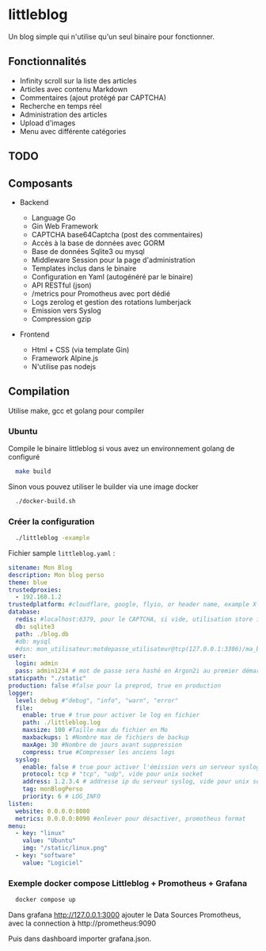 # littleblog

Un blog simple qui n'utilise qu'un seul binaire pour fonctionner.

## Fonctionnalités

- Infinity scroll sur la liste des articles
- Articles avec contenu Markdown
- Commentaires (ajout protégé par CAPTCHA)
- Recherche en temps réel
- Administration des articles
- Upload d'images
- Menu avec différente catégories

## TODO

## Composants

- Backend
  - Language Go
  - Gin Web Framework
  - CAPTCHA base64Captcha (post des commentaires)
  - Accès à la base de données avec GORM
  - Base de données Sqlite3 ou mysql
  - Middleware Session pour la page d'administration
  - Templates inclus dans le binaire
  - Configuration en Yaml (autogénéré par le binaire)
  - API RESTful (json)
  - /metrics pour Promotheus avec port dédié
  - Logs zerolog et gestion des rotations lumberjack
  - Emission vers Syslog
  - Compression gzip

- Frontend
  - Html + CSS (via template Gin)
  - Framework Alpine.js
  - N'utilise pas nodejs

## Compilation

Utilise make, gcc et golang pour compiler

### Ubuntu

Compile le binaire littleblog si vous avez un environnement golang de configuré

```bash
  make build
```

Sinon vous pouvez utiliser le builder via une image docker

```bash
  ./docker-build.sh
```

### Créer la configuration

```bash
  ./littleblog -example
```

Fichier sample `littleblog.yaml` :

```yaml
sitename: Mon Blog
description: Mon blog perso
theme: blue
trustedproxies:
  - 192.168.1.2
trustedplatform: #cloudflare, google, flyio, or header name, example X-CDN-Client-IP
database:
  redis: #localhost:6379, pour le CAPTCHA, si vide, utilisation store interne à go.
  db: sqlite3
  path: ./blog.db
  #db: mysql
  #dsn: mon_utilisateur:motdepasse_utilisateur@tcp(127.0.0.1:3306)/ma_base?charset=utf8mb4&parseTime=True&loc=Local
user:
  login: admin
  pass: admin1234 # mot de passe sera hashé en Argon2i au premier démarrage
staticpath: "./static"
production: false #false pour la preprod, true en production
logger:
  level: debug #"debug", "info", "warn", "error"
  file:
    enable: true # true pour activer le log en fichier
    path: ./littleblog.log
    maxsize: 100 #Taille max du fichier en Mo
    maxbackups: 1 #Nombre max de fichiers de backup
    maxAge: 30 #Nombre de jours avant suppression
    compress: true #Compresser les anciens logs
  syslog:
    enable: false # true pour activer l'émission vers un serveur syslog
    protocol: tcp # "tcp", "udp", vide pour unix socket
    address: 1.2.3.4 # addresse ip du serveur syslog, vide pour unix socket
    tag: monBlogPerso
    priority: 6 # LOG_INFO
listen:
  website: 0.0.0.0:8080
  metrics: 0.0.0.0:8090 #enlever pour désactiver, promotheus format
menu:
  - key: "linux"
    value: "Ubuntu"
    img: "/static/linux.png"
  - key: "software"
    value: "Logiciel"
```

### Exemple docker compose Littleblog + Promotheus + Grafana

```bash
  docker compose up
```

Dans grafana http://127.0.0.1:3000 ajouter le Data Sources Promotheus, avec la connection à http://prometheus:9090

Puis dans dashboard importer grafana.json.

